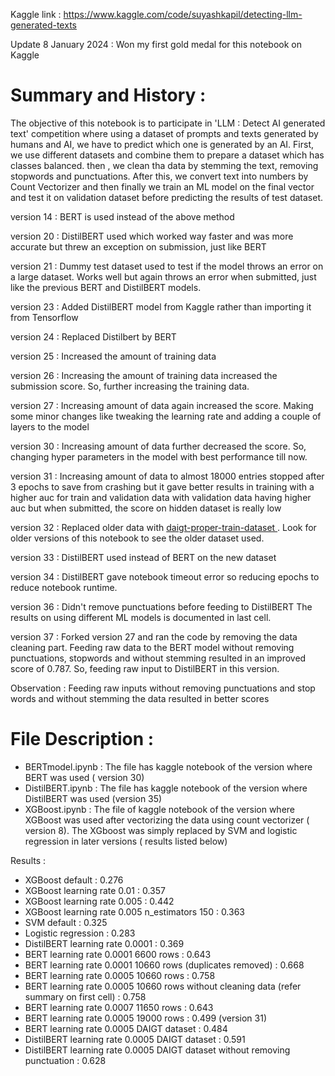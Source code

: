 Kaggle link : https://www.kaggle.com/code/suyashkapil/detecting-llm-generated-texts

Update 8 January 2024 : Won my first gold medal for this notebook on Kaggle 

# Summary and History :

The objective of this notebook is to participate in 'LLM : Detect AI generated text' competition where using a dataset of prompts and texts generated by humans and AI, we have to predict which one is generated by an AI. 
First, we use different datasets and combine them to prepare a dataset which has classes balanced. then , we clean tha data by stemming the text, removing stopwords and punctuations. After this, we convert text into numbers by Count Vectorizer and then finally we train an ML model on the final vector and test it on validation dataset before predicting the results of test dataset. 

version 14 : BERT is used instead of the above method

version 20 : DistilBERT used which worked way faster and was more accurate but threw an exception on submission, just like BERT

version 21 : Dummy test dataset used to test if the model throws an error on a large dataset. Works well but again throws an error when submitted, just like the previous BERT and DistilBERT models.

version 23 : Added DistilBERT model from Kaggle rather than importing it from Tensorflow

version 24 : Replaced Distilbert by BERT

version 25 : Increased the amount of training data

version 26 : Increasing the amount of training data increased the submission score. So, further increasing the training data.

version 27 : Increasing amount of data again increased the score. Making some minor changes like tweaking the learning rate and adding a couple of layers to the model

version 30 : Increasing amount of data further decreased the score. So, changing hyper parameters in the model with best performance till now.

version 31 : Increasing amount of data to almost 18000 entries stopped after 3 epochs to save from crashing but it gave better results in training with a higher auc for train and validation data with validation data having higher auc but when submitted, the score on hidden dataset is really low

version 32 : Replaced older data with [daigt-proper-train-dataset ](https://www.kaggle.com/datasets/thedrcat/daigt-proper-train-dataset?select=train_drcat_01.csv) . Look for older versions of this notebook to see the older dataset used.

version 33 : DistilBERT used instead of BERT on the new dataset

version 34 : DistilBERT gave notebook timeout error so reducing epochs to reduce notebook runtime.

version 36 : Didn't remove punctuations before feeding to DistilBERT
The results on using different ML models is documented in last cell.

version 37 : Forked version 27 and ran the code by removing the data cleaning part. Feeding raw data to the BERT model without removing punctuations, stopwords and without stemming resulted in an improved score of 0.787. So, feeding raw input to DistilBERT in this version.

Observation : Feeding raw inputs without removing punctuations and stop words and without stemming the data resulted in better scores

# File Description :

* BERTmodel.ipynb : The file has kaggle notebook of the version where BERT was used ( version 30)
* DistilBERT.ipynb : The file has kaggle notebook  of the version where DistilBERT was used (version 35)
* XGBoost.ipynb : The file of kaggle notebook of the version where XGBoost was used after vectorizing the data using count vectorizer ( version 8). The XGboost was simply replaced by SVM and logistic regression in later versions ( results listed below)


Results :
* XGBoost default : 0.276
* XGBoost learning rate 0.01 : 0.357
* XGBoost learning rate 0.005 : 0.442
* XGBoost learning rate 0.005 n_estimators 150 : 0.363
* SVM default : 0.325
* Logistic regression : 0.283
* DistilBERT learning rate 0.0001 : 0.369
* BERT learning rate 0.0001 6600 rows : 0.643
* BERT learning rate 0.0001 10660 rows (duplicates removed) : 0.668
* BERT learning rate 0.0005 10660 rows : 0.758
* BERT learning rate 0.0005 10660 rows without cleaning data (refer summary on first cell) : 0.758
* BERT learning rate 0.0007 11650 rows : 0.643
* BERT learning rate 0.0005 19000 rows : 0.499 (version 31)
* BERT learning rate 0.0005 DAIGT dataset : 0.484
* DistilBERT learning rate 0.0005 DAIGT dataset : 0.591
* DistilBERT learning rate 0.0005 DAIGT dataset without removing punctuation : 0.628
